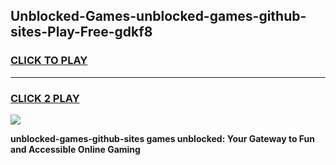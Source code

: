 
## Unblocked-Games-unblocked-games-github-sites-Play-Free-gdkf8
<h3>
<a href="https://premium76.site?title=unblocked-games-github-sites&ref=10A">CLICK TO PLAY</a></h3>
<hr>

<h3>
<a href="https://premium76.site?title=unblocked-games-github-sites&ref=10A">CLICK 2 PLAY</a>
  
</h3>

<a href="https://premium76.site?title=unblocked-games-github-sites&ref=10A"><img src="https://clearcache.store/games.png"></a>


**unblocked-games-github-sites games unblocked: Your Gateway to Fun and Accessible Online Gaming**
